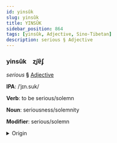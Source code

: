 ```yaml
---
id: yinsûk
slug: yinsûk
title: YINSÛK
sidebar_position: 864
tags: [yinsûk, Adjective, Sino-Tibetan]
description: serious § Adjective
---
```


### yinsûk&emsp;<span kind="abugida">ɀ̃ȷɐ̑ʄ</span>

*serious* **§** [Adjective](../../tags/Adjective)

**IPA**: /ˈjɪn.suk/

**Verb**: to be serious/solemn

**Noun**: seriousness/solemnity

**Modifier**: serious/solemn

<details>
    <summary>Origin</summary>
    Cantonese 嚴肅 jim4 suk1 [jiːm.sʊk]<br/>
    <em>Sino-Tibetan Language Family</em>
</details>